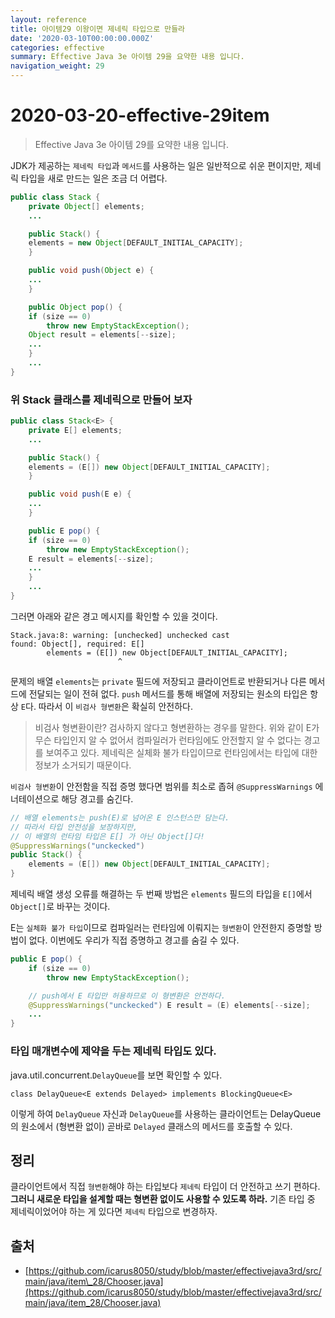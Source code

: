```yaml
---
layout: reference
title: 아이템29 이왕이면 제네릭 타입으로 만들라
date: '2020-03-10T00:00:00.000Z'
categories: effective
summary: Effective Java 3e 아이템 29을 요약한 내용 입니다.
navigation_weight: 29
---
```


# 2020-03-20-effective-29item

> Effective Java 3e 아이템 29를 요약한 내용 입니다.

JDK가 제공하는 `제네릭 타입`과 `메서드`를 사용하는 일은 일반적으로 쉬운 편이지만, 제네릭 타입을 새로 만드는 일은 조금 더 어렵다.

```java
public class Stack {
    private Object[] elements;
    ...

    public Stack() {
    elements = new Object[DEFAULT_INITIAL_CAPACITY];
    }

    public void push(Object e) {
    ...
    }

    public Object pop() {
    if (size == 0)
        throw new EmptyStackException();
    Object result = elements[--size];
    ...
    }
    ...
}
```

### 위 Stack 클래스를 제네릭으로 만들어 보자

```java
public class Stack<E> {
    private E[] elements;
    ...

    public Stack() {
    elements = (E[]) new Object[DEFAULT_INITIAL_CAPACITY];
    }

    public void push(E e) {
    ...
    }

    public E pop() {
    if (size == 0)
        throw new EmptyStackException();
    E result = elements[--size];
    ...
    }
    ...
}
```

그러면 아래와 같은 경고 메시지를 확인할 수 있을 것이다.

```text
Stack.java:8: warning: [unchecked] unchecked cast
found: Object[], required: E[]
        elements = (E[]) new Object[DEFAULT_INITIAL_CAPACITY];
                        ^
```

문제의 배열 `elements`는 `private` 필드에 저장되고 클라이언트로 반환되거나 다른 메서드에 전달되는 일이 전혀 없다. `push` 메서드를 통해 배열에 저장되는 원소의 타입은 항상 `E`다. 따라서 이 `비검사 형변환`은 확실히 안전하다.

> 비검사 형변환이란? 검사하지 않다고 형변환하는 경우를 말한다. 위와 같이 E가 무슨 타입인지 알 수 없어서 컴파일러가 런타임에도 안전할지 알 수 없다는 경고를 보여주고 있다. 제네릭은 실체화 불가 타입이므로 런타임에서는 타입에 대한 정보가 소거되기 때문이다.

`비검사 형변환`이 안전함을 직접 증명 했다면 범위를 최소로 좁혀 `@SuppressWarnings` 에너테이션으로 해당 경고를 숨긴다.

```java
// 배열 elements는 push(E)로 넘어온 E 인스턴스만 담는다.
// 따라서 타입 안전성을 보장하지만,
// 이 배열의 런타임 타입은 E[] 가 아닌 Object[]다!
@SuppressWarnings("unckecked")
public Stack() {
    elements = (E[]) new Object[DEFAULT_INITIAL_CAPACITY];
}
```

제네릭 배열 생성 오류를 해결하는 두 번째 방법은 `elements` 필드의 타입을 `E[]`에서 `Object[]`로 바꾸는 것이다.

E는 `실체화 불가 타입`이므로 컴파일러는 런타임에 이뤄지는 `형변환`이 안전한지 증명할 방법이 없다. 이번에도 우리가 직접 증명하고 경고를 숨길 수 있다.

```java
public E pop() {
    if (size == 0)
        throw new EmptyStackException();

    // push에서 E 타입만 허용하므로 이 형변환은 안전하다.
    @SuppressWarnings("unckecked") E result = (E) elements[--size];
    ...
}
```

### 타입 매개변수에 제약을 두는 제네릭 타입도 있다.

java.util.concurrent.`DelayQueue`를 보면 확인할 수 있다.

```text
class DelayQueue<E extends Delayed> implements BlockingQueue<E>
```

이렇게 하여 `DelayQueue` 자신과 `DelayQueue`를 사용하는 클라이언트는 DelayQueue의 원소에서 \(형변환 없이\) 곧바로 `Delayed` 클래스의 메서드를 호출할 수 있다.

## 정리

클라이언트에서 직접 `형변환`해야 하는 타입보다 `제네릭` 타입이 더 안전하고 쓰기 편하다. **그러니 새로운 타입을 설계할 때는 형변환 없이도 사용할 수 있도록 하라.** 기존 타입 중 제네릭이었어야 하는 게 있다면 `제네릭` 타입으로 변경하자.

## 출처

* [https://github.com/icarus8050/study/blob/master/effectivejava3rd/src/main/java/item\_28/Chooser.java](https://github.com/icarus8050/study/blob/master/effectivejava3rd/src/main/java/item_28/Chooser.java)


